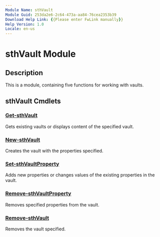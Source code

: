 ```yaml
---
Module Name: sthVault
Module Guid: 253da2e6-2c64-473a-aa84-76cea2353b39
Download Help Link: {{Please enter FwLink manually}}
Help Version: 1.0
Locale: en-us
---
```


# sthVault Module
## Description
This is a module, containing five functions for working with vaults.

## sthVault Cmdlets
### [Get-sthVault](Get-sthVault.md)
Gets existing vaults or displays content of the specified vault.

### [New-sthVault](New-sthVault.md)
Creates the vault with the properties specified.

### [Set-sthVaultProperty](Set-sthVaultProperty.md)
Adds new properties or changes values of the existing properties in the vault.

### [Remove-sthVaultProperty](Remove-sthVaultProperty.md)
Removes specified properties from the vault.

### [Remove-sthVault](Remove-sthVault.md)
Removes the vault specified.
